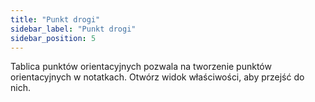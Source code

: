 ```yaml
---
title: "Punkt drogi"
sidebar_label: "Punkt drogi"
sidebar_position: 5
---
```


Tablica punktów orientacyjnych pozwala na tworzenie punktów orientacyjnych w notatkach. Otwórz widok właściwości, aby przejść do nich.
